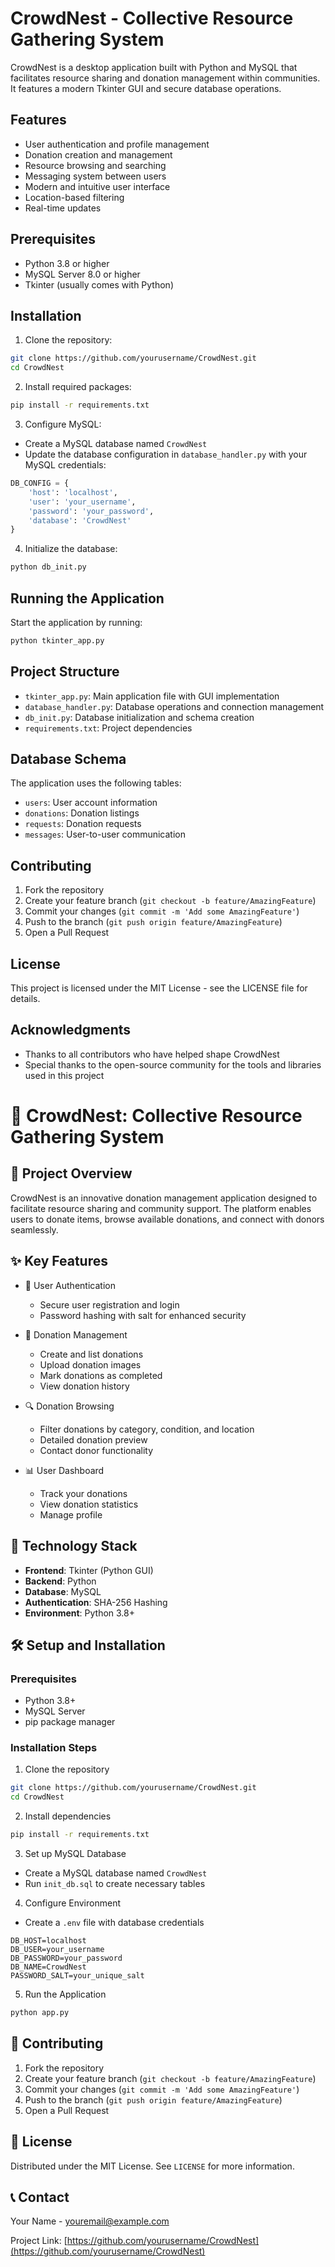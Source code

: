 # CrowdNest - Collective Resource Gathering System

CrowdNest is a desktop application built with Python and MySQL that facilitates resource sharing and donation management within communities. It features a modern Tkinter GUI and secure database operations.

## Features

- User authentication and profile management
- Donation creation and management
- Resource browsing and searching
- Messaging system between users
- Modern and intuitive user interface
- Location-based filtering
- Real-time updates

## Prerequisites

- Python 3.8 or higher
- MySQL Server 8.0 or higher
- Tkinter (usually comes with Python)

## Installation

1. Clone the repository:
```bash
git clone https://github.com/yourusername/CrowdNest.git
cd CrowdNest
```

2. Install required packages:
```bash
pip install -r requirements.txt
```

3. Configure MySQL:
- Create a MySQL database named `CrowdNest`
- Update the database configuration in `database_handler.py` with your MySQL credentials:
```python
DB_CONFIG = {
    'host': 'localhost',
    'user': 'your_username',
    'password': 'your_password',
    'database': 'CrowdNest'
}
```

4. Initialize the database:
```bash
python db_init.py
```

## Running the Application

Start the application by running:
```bash
python tkinter_app.py
```

## Project Structure

- `tkinter_app.py`: Main application file with GUI implementation
- `database_handler.py`: Database operations and connection management
- `db_init.py`: Database initialization and schema creation
- `requirements.txt`: Project dependencies

## Database Schema

The application uses the following tables:
- `users`: User account information
- `donations`: Donation listings
- `requests`: Donation requests
- `messages`: User-to-user communication

## Contributing

1. Fork the repository
2. Create your feature branch (`git checkout -b feature/AmazingFeature`)
3. Commit your changes (`git commit -m 'Add some AmazingFeature'`)
4. Push to the branch (`git push origin feature/AmazingFeature`)
5. Open a Pull Request

## License

This project is licensed under the MIT License - see the LICENSE file for details.

## Acknowledgments

- Thanks to all contributors who have helped shape CrowdNest
- Special thanks to the open-source community for the tools and libraries used in this project 

# 🎁 CrowdNest: Collective Resource Gathering System

## 🌟 Project Overview

CrowdNest is an innovative donation management application designed to facilitate resource sharing and community support. The platform enables users to donate items, browse available donations, and connect with donors seamlessly.

## ✨ Key Features

- 👤 User Authentication
  - Secure user registration and login
  - Password hashing with salt for enhanced security

- 🎁 Donation Management
  - Create and list donations
  - Upload donation images
  - Mark donations as completed
  - View donation history

- 🔍 Donation Browsing
  - Filter donations by category, condition, and location
  - Detailed donation preview
  - Contact donor functionality

- 📊 User Dashboard
  - Track your donations
  - View donation statistics
  - Manage profile

## 🚀 Technology Stack

- **Frontend**: Tkinter (Python GUI)
- **Backend**: Python
- **Database**: MySQL
- **Authentication**: SHA-256 Hashing
- **Environment**: Python 3.8+

## 🛠️ Setup and Installation

### Prerequisites
- Python 3.8+
- MySQL Server
- pip package manager

### Installation Steps
1. Clone the repository
```bash
git clone https://github.com/yourusername/CrowdNest.git
cd CrowdNest
```

2. Install dependencies
```bash
pip install -r requirements.txt
```

3. Set up MySQL Database
- Create a MySQL database named `CrowdNest`
- Run `init_db.sql` to create necessary tables

4. Configure Environment
- Create a `.env` file with database credentials
```
DB_HOST=localhost
DB_USER=your_username
DB_PASSWORD=your_password
DB_NAME=CrowdNest
PASSWORD_SALT=your_unique_salt
```

5. Run the Application
```bash
python app.py
```

## 🤝 Contributing

1. Fork the repository
2. Create your feature branch (`git checkout -b feature/AmazingFeature`)
3. Commit your changes (`git commit -m 'Add some AmazingFeature'`)
4. Push to the branch (`git push origin feature/AmazingFeature`)
5. Open a Pull Request

## 📄 License

Distributed under the MIT License. See `LICENSE` for more information.

## 📞 Contact

Your Name - youremail@example.com

Project Link: [https://github.com/yourusername/CrowdNest](https://github.com/yourusername/CrowdNest)